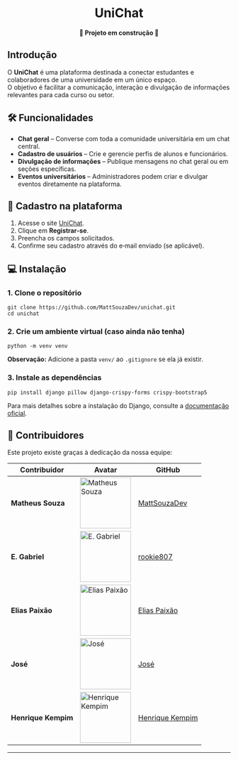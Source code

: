 <div align="center">
  <h1>UniChat</h1>
  <p><strong>🚧 Projeto em construção 🚧</strong></p>
</div>

<h2>Introdução</h2>
<p>O <strong>UniChat</strong> é uma plataforma destinada a conectar estudantes e colaboradores de uma universidade em um único espaço.<br>
O objetivo é facilitar a comunicação, interação e divulgação de informações relevantes para cada curso ou setor.</p>

<h2>🛠 Funcionalidades</h2>
<ul>
  <li><strong>Chat geral</strong> – Converse com toda a comunidade universitária em um chat central.</li>
  <li><strong>Cadastro de usuários</strong> – Crie e gerencie perfis de alunos e funcionários.</li>
  <li><strong>Divulgação de informações</strong> – Publique mensagens no chat geral ou em seções específicas.</li>
  <li><strong>Eventos universitários</strong> – Administradores podem criar e divulgar eventos diretamente na plataforma.</li>
</ul>

<h2>🔑 Cadastro na plataforma</h2>
<ol>
  <li>Acesse o site <a href="https://localhost:8000">UniChat</a>.</li>
  <li>Clique em <strong>Registrar‑se</strong>.</li>
  <li>Preencha os campos solicitados.</li>
  <li>Confirme seu cadastro através do e‑mail enviado (se aplicável).</li>
</ol>

<h2>💻 Instalação</h2>

<h3>1. Clone o repositório</h3>
<pre><code>git clone https://github.com/MattSouzaDev/unichat.git
cd unichat
</code></pre>

<h3>2. Crie um ambiente virtual (caso ainda não tenha)</h3>
<pre><code>python -m venv venv
</code></pre>

<p><strong>Observação:</strong> Adicione a pasta <code>venv/</code> ao <code>.gitignore</code> se ela já existir.</p>

<h3>3. Instale as dependências</h3>
<pre><code>pip install django pillow django-crispy-forms crispy-bootstrap5
</code></pre>

<p>Para mais detalhes sobre a instalação do Django, consulte a <a href="https://docs.djangoproject.com/en/5.2/intro/install/">documentação oficial</a>.</p>

<h2>👥 Contribuidores</h2>
<p>Este projeto existe graças à dedicação da nossa equipe:</p>

<table>
  <thead>
    <tr>
      <th>Contribuidor</th>
      <th>Avatar</th>
      <th>GitHub</th>
    </tr>
  </thead>
  <tbody>
    <tr>
      <td><strong>Matheus Souza</strong></td>
      <td><img src="https://avatars.githubusercontent.com/MattSouzaDev" width="115" alt="Matheus Souza"></td>
      <td><a href="https://github.com/MattSouzaDev">MattSouzaDev</a></td>
    </tr>
    <tr>
      <td><strong>E. Gabriel</strong></td>
      <td><img src="https://avatars.githubusercontent.com/u/92831339" width="115" alt="E. Gabriel"></td>
      <td><a href="https://github.com/rookie807">rookie807</a></td>
    </tr>
    <tr>
      <td><strong>Elias Paixão</strong></td>
      <td><img src="https://media-bsb1-1.cdn.whatsapp.net/v/t61.24694-24/375953298_1050010123029812_1974562062122246908_n.jpg?stp=dst-jpg_s96x96_tt6&ccb=11-4&oh=01_Q5Aa2gFEHmQKHgxX52--rysE4fquW0pEeOlJxmDXDRAuNTWZ9A&oe=68E6D267&_nc_sid=5e03e0&_nc_cat=105" width="115" alt="Elias Paixão"></td>
      <td><a href="https://github.com">Elias Paixão</a></td>
    </tr>
    <tr>
      <td><strong>José</strong></td>
      <td><img src="https://i.ibb.co/cS2Z3mfR/JOSE.png" width="115" alt="José"></td>
      <td><a href="https://github.com/MattSouzaDev">José</a></td>
    </tr>
    <tr>
      <td><strong>Henrique Kempim</strong></td>
      <td><img src="https://avatars.githubusercontent.com/zeyfu" width="115" alt="Henrique Kempim"></td>
      <td><a href="https://github.com">Henrique Kempim</a></td>
    </tr>
  </tbody>
</table>

<hr>
